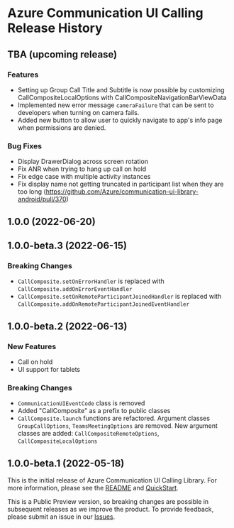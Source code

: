 # Azure Communication UI Calling Release History

## TBA (upcoming release)

### Features
- Setting up Group Call Title and Subtitle is now possible by customizing CallCompositeLocalOptions with CallCompositeNavigationBarViewData
- Implemented new error message `cameraFailure` that can be sent to developers when turning on camera fails.
- Added new button to allow user to quickly navigate to app's info page when permissions are denied.

### Bug Fixes
- Display DrawerDialog across screen rotation
- Fix ANR when trying to hang up call on hold
- Fix edge case with multiple activity instances
- Fix display name not getting truncated in participant list when they are too long (https://github.com/Azure/communication-ui-library-android/pull/370)

## 1.0.0 (2022-06-20)


## 1.0.0-beta.3 (2022-06-15)

### Breaking Changes
- `CallComposite.setOnErrorHandler` is replaced with `CallComposite.addOnErrorEventHandler`
- `CallComposite.setOnRemoteParticipantJoinedHandler` is replaced with `CallComposite.addOnRemoteParticipantJoinedEventHandler`
 

## 1.0.0-beta.2 (2022-06-13)

### New Features
- Call on hold
- UI support for tablets

### Breaking Changes
- `CommunicationUIEventCode` class is removed
- Added "CallComposite" as a prefix to public classes
- `CallComposite.launch` functions are refactored. Argument classes `GroupCallOptions`, `TeamsMeetingOptions` are removed. New argument classes are added: `CallCompositeRemoteOptions`, `CallCompositeLocalOptions`
 

## 1.0.0-beta.1 (2022-05-18)

This is the initial release of Azure Communication UI Calling Library. For more information, please see the [README][read_me] and [QuickStart][documentation].

This is a Public Preview version, so breaking changes are possible in subsequent releases as we improve the product. To provide feedback, please submit an issue in our [Issues](https://github.com/Azure/communication-ui-library-android/issues).

<!-- LINKS -->
[read_me]: https://github.com/Azure/communication-ui-library-android/blob/main/README.md
[documentation]: https://docs.microsoft.com/en-us/azure/communication-services/quickstarts/ui-library/get-started-call?tabs=kotlin&pivots=platform-android

